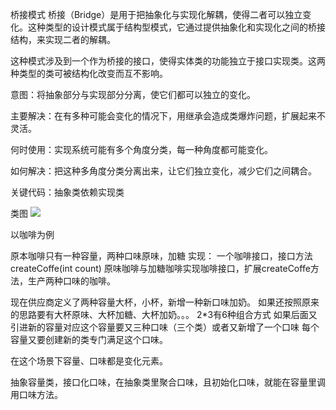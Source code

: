 桥接模式
桥接（Bridge）是用于把抽象化与实现化解耦，使得二者可以独立变化。这种类型的设计模式属于结构型模式，它通过提供抽象化和实现化之间的桥接结构，来实现二者的解耦。

这种模式涉及到一个作为桥接的接口，使得实体类的功能独立于接口实现类。这两种类型的类可被结构化改变而互不影响。

意图：将抽象部分与实现部分分离，使它们都可以独立的变化。

主要解决：在有多种可能会变化的情况下，用继承会造成类爆炸问题，扩展起来不灵活。

何时使用：实现系统可能有多个角度分类，每一种角度都可能变化。

如何解决：把这种多角度分类分离出来，让它们独立变化，减少它们之间耦合。

关键代码：抽象类依赖实现类

类图
![](https://pic1.zhimg.com/80/v2-41d36cd7e00f1ffc54ceaadd1c52d180_hd.jpg)

以咖啡为例

原本咖啡只有一种容量，两种口味原味，加糖
实现：
一个咖啡接口，接口方法createCoffe(int count)
原味咖啡与加糖咖啡实现咖啡接口，扩展createCoffe方法，生产两种口味的咖啡。

现在供应商定义了两种容量大杯，小杯，新增一种新口味加奶。
如果还按照原来的思路要有大杯原味、大杯加糖、大杯加奶。。。 2*3有6种组合方式
如果后面又引进新的容量对应这个容量要又三种口味（三个类）或者又新增了一个口味
每个容量又要创建新的类专门满足这个口味。

在这个场景下容量、口味都是变化元素。

抽象容量类，接口化口味，在抽象类里聚合口味，且初始化口味，就能在容量里调用口味方法。

